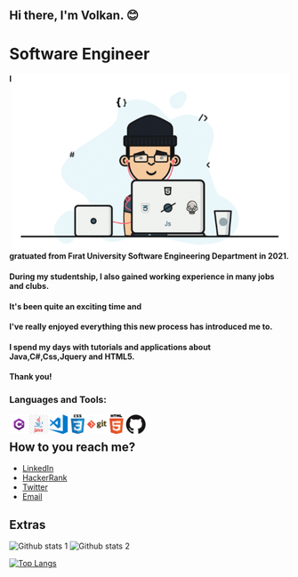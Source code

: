 ## Hi there, I'm Volkan. 😊

# Software Engineer

<img align="right" alt="GIF" src="https://github.com/volkanunlu/volkanunlu/blob/main/1_nWQ_U5NKEfNeGCTfh_2-Mw.gif" width="500" height="320" />




#### I gratuated from Fırat University Software Engineering Department in 2021.
#### During my studentship, I also gained working experience in many jobs and clubs.
#### It's been quite an exciting time and
#### I've really enjoyed everything this new process has introduced me to.
#### I spend my days with tutorials and applications about Java,C#,Css,Jquery and HTML5.
#### Thank you!

### Languages and Tools:


<img align="left" alt="C#" width="35px" src="https://github.com/volkanunlu/volkanunlu/blob/main/Csharp_Logo.png" width="auto">
<img align="left" alt="JAVA" width="35px" src="https://github.com/volkanunlu/volkanunlu/blob/main/kisspng-java-runtime-environment-computer-icons-java-platf-java-5ade30636221c2.932728411524510819402.jpg" width="auto">
<img align="left" alt="Visual Studio Code" width="35px" src="https://github.com/volkanunlu/volkanunlu/blob/main/visual-studio-code.png" width="auto">
<img align="left" alt="CSS" width="35px" src="https://github.com/volkanunlu/volkanunlu/blob/main/css.png" width="auto">
<img align="left" alt="GIT" width="35px" src="https://github.com/volkanunlu/volkanunlu/blob/main/git.png" width="auto">
<img align="left" alt="HTML" width="35px" src="https://github.com/volkanunlu/volkanunlu/blob/main/html.png" width="auto">
<img align="left" alt="GITHUB" width="35px" src="https://github.com/volkanunlu/volkanunlu/blob/main/github.png" width="auto">
<br>

## How to you reach me?
* [LinkedIn](https://www.linkedin.com/in/volkanunluu/)
* [HackerRank](https://www.hackerrank.com/volkanunlu2203)
* [Twitter](https://www.twitter.com/Arafmamuri/)
* [Email](mailto:volkanunlu2203@gmail.com)



## Extras

![Github stats 1](https://github-readme-stats.vercel.app/api?username=volkanunlu&show_icons=true&theme=gradient) 
![Github stats 2](https://github-readme-stats.vercel.app/api?username=volkanunlu&show_icons=true&theme=radical)
 
[![Top Langs](https://github-readme-stats.vercel.app/api/top-langs/?username=volkanunlu&layout=compact)](https://github.com/volkanunlu/github-readme-stats)



<!---
volkanunlu/volkanunlu is a ✨ special ✨ repository because its `README.md` (this file) appears on your GitHub profile.
You can click the Preview link to take a look at your changes.
--->
